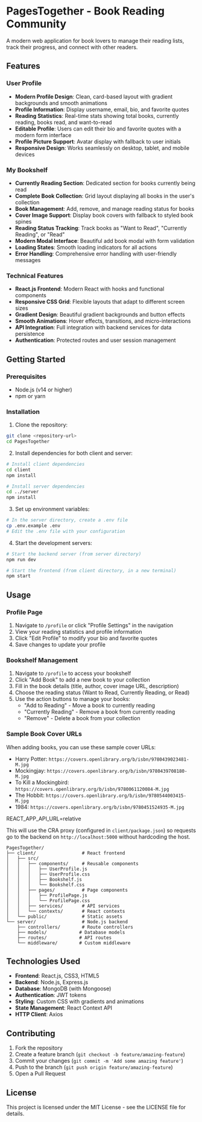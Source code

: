 # PagesTogether - Book Reading Community

A modern web application for book lovers to manage their reading lists, track their progress, and connect with other readers.

## Features

### User Profile
- **Modern Profile Design**: Clean, card-based layout with gradient backgrounds and smooth animations
- **Profile Information**: Display username, email, bio, and favorite quotes
- **Reading Statistics**: Real-time stats showing total books, currently reading, books read, and want-to-read
- **Editable Profile**: Users can edit their bio and favorite quotes with a modern form interface
- **Profile Picture Support**: Avatar display with fallback to user initials
- **Responsive Design**: Works seamlessly on desktop, tablet, and mobile devices

### My Bookshelf
- **Currently Reading Section**: Dedicated section for books currently being read
- **Complete Book Collection**: Grid layout displaying all books in the user's collection
- **Book Management**: Add, remove, and manage reading status for books
- **Cover Image Support**: Display book covers with fallback to styled book spines
- **Reading Status Tracking**: Track books as "Want to Read", "Currently Reading", or "Read"
- **Modern Modal Interface**: Beautiful add book modal with form validation
- **Loading States**: Smooth loading indicators for all actions
- **Error Handling**: Comprehensive error handling with user-friendly messages

### Technical Features
- **React.js Frontend**: Modern React with hooks and functional components
- **Responsive CSS Grid**: Flexible layouts that adapt to different screen sizes
- **Gradient Design**: Beautiful gradient backgrounds and button effects
- **Smooth Animations**: Hover effects, transitions, and micro-interactions
- **API Integration**: Full integration with backend services for data persistence
- **Authentication**: Protected routes and user session management

## Getting Started

### Prerequisites
- Node.js (v14 or higher)
- npm or yarn

### Installation

1. Clone the repository:
```bash
git clone <repository-url>
cd PagesTogether
```

2. Install dependencies for both client and server:
```bash
# Install client dependencies
cd client
npm install

# Install server dependencies
cd ../server
npm install
```

3. Set up environment variables:
```bash
# In the server directory, create a .env file
cp .env.example .env
# Edit the .env file with your configuration
```

4. Start the development servers:
```bash
# Start the backend server (from server directory)
npm run dev

# Start the frontend (from client directory, in a new terminal)
npm start
```

## Usage

### Profile Page
1. Navigate to `/profile` or click "Profile Settings" in the navigation
2. View your reading statistics and profile information
3. Click "Edit Profile" to modify your bio and favorite quotes
4. Save changes to update your profile

### Bookshelf Management
1. Navigate to `/profile` to access your bookshelf
2. Click "Add Book" to add a new book to your collection
3. Fill in the book details (title, author, cover image URL, description)
4. Choose the reading status (Want to Read, Currently Reading, or Read)
5. Use the action buttons to manage your books:
   - "Add to Reading" - Move a book to currently reading
   - "Currently Reading" - Remove a book from currently reading
   - "Remove" - Delete a book from your collection

### Sample Book Cover URLs
When adding books, you can use these sample cover URLs:
- Harry Potter: `https://covers.openlibrary.org/b/isbn/9780439023481-M.jpg`
- Mockingjay: `https://covers.openlibrary.org/b/isbn/9780439708180-M.jpg`
- To Kill a Mockingbird: `https://covers.openlibrary.org/b/isbn/9780061120084-M.jpg`
- The Hobbit: `https://covers.openlibrary.org/b/isbn/9780544003415-M.jpg`
- 1984: `https://covers.openlibrary.org/b/isbn/9780451524935-M.jpg`


REACT_APP_API_URL=relative

This will use the CRA proxy (configured in `client/package.json`) so requests go to the backend on `http://localhost:5000` without hardcoding the host.

```
PagesTogether/
├── client/                 # React frontend
│   ├── src/
│   │   ├── components/     # Reusable components
│   │   │   ├── UserProfile.js
│   │   │   ├── UserProfile.css
│   │   │   ├── Bookshelf.js
│   │   │   └── Bookshelf.css
│   │   ├── pages/          # Page components
│   │   │   ├── ProfilePage.js
│   │   │   └── ProfilePage.css
│   │   ├── services/       # API services
│   │   └── contexts/       # React contexts
│   └── public/             # Static assets
└── server/                 # Node.js backend
    ├── controllers/        # Route controllers
    ├── models/            # Database models
    ├── routes/            # API routes
    └── middleware/        # Custom middleware
```

## Technologies Used

- **Frontend**: React.js, CSS3, HTML5
- **Backend**: Node.js, Express.js
- **Database**: MongoDB (with Mongoose)
- **Authentication**: JWT tokens
- **Styling**: Custom CSS with gradients and animations
- **State Management**: React Context API
- **HTTP Client**: Axios

## Contributing

1. Fork the repository
2. Create a feature branch (`git checkout -b feature/amazing-feature`)
3. Commit your changes (`git commit -m 'Add some amazing feature'`)
4. Push to the branch (`git push origin feature/amazing-feature`)
5. Open a Pull Request

## License

This project is licensed under the MIT License - see the LICENSE file for details.
